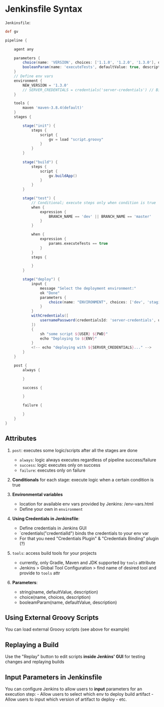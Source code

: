 # Jenkinsfile Syntax

`Jenkinsfile`:

``` groovy
def gv

pipeline {

    agent any

    parameters {
        choice(name: 'VERSION', choices: ['1.1.0', '1.2.0', '1.3.0'], description: 'some version choices')
        booleanParam(name: 'executeTests', defaultValue: true, description: '')
    }
    // Define env vars
    environment {
        NEW_VERSION = '1.3.0'
        // SERVER_CREDENTIALS = credentials('server-credentials') // Bind credentials to env var
    }

    tools {
        maven 'maven-3.8.4(default)'
    }
    stages {

        stage("init") {
            steps {
                script {
                    gv = load "script.groovy"
                }
            }
        }
        
        stage("build") {
            steps {
                script {
                    gv.buildApp()
                }
            }
        }

        stage("test") {
            // Conditional; execute steps only when condition is true
            when {
                expression {
                    BRANCH_NAME == 'dev' || BRANCH_NAME == 'master'
                }
            }

            when {
                expression {
                    params.executeTests == true
                }
            }
            steps {

            }
        }

        stage("deploy") {
            input {
                message "Select the deployment environment:"
                ok "Done"
                parameters {
                    choice(name: "ENVIRONMENT", choices: ['dev', 'staging', 'prod'], description: "")
                }
            }
            withCredentials([
                usernamePassword(credentialsId: 'server-credentials', usernameVariable: 'USER', passwordVariable: 'PWD')
            ])
            {
                sh "some script ${USER} ${PWD}"
                echo "Deploying to ${ENV}"
            }
            <!-- echo "deploying with ${SERVER_CREDENTIALS}..." -->
        }
    }

    post {
        always {

        }

        success {

        }

        failure {

        }
    }
}
```

## Attributes

1. `post`: executes some logic/scripts after all the stages are done
    - `always`: logic always executes regardless of pipeline success/failure
    - `success`: logic executes only on success
    - `failure`: executes only on failure

2. **Conditionals** for each stage: execute logic when a certain condition is true

3. **Environmental variables**
    - location for available env vars provided by Jenkins: /env-vars.html
    - Define your own in `environment`

4. **Using Credentials in Jenkinsfile**:
    - Define credentials in Jenkins GUI
    - `credentials("credentialId") binds the credentials to your env var
    - For that you need "Credentials Plugin" & "Credentials Binding" plugin (?)

5. `tools`: access build tools for your projects
    - currently, only Gradle, Maven and JDK supported by `tools` attribute
    - Jenkins > Global Tool Configuration > find name of desired tool and provide to `tools` attr

6. **Parameters**: 
    - string(name, defaultValue, description)
    - choice(name, choices, description)
    - booleamParam(name, defaultValue, description)


## Using External Groovy Scripts
You can load external Groovy scripts (see above for example)

## Replaying a Build
Use the "Replay" button to edit scripts **inside Jenkins' GUI** for testing changes and replaying builds

## Input Parameters in Jenkinsfile
You can configure Jenkins to allow users to **input** parameters for an execution step:
    - Allow users to select which env to deploy build artifact
    - Allow users to input which version of artifact to deploy
    - etc.

